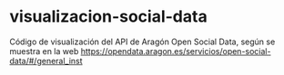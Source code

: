 visualizacion-social-data
=========================

Código de visualización del API de Aragón Open Social Data, 
según se muestra en la web https://opendata.aragon.es/servicios/open-social-data/#/general_inst
 
 
